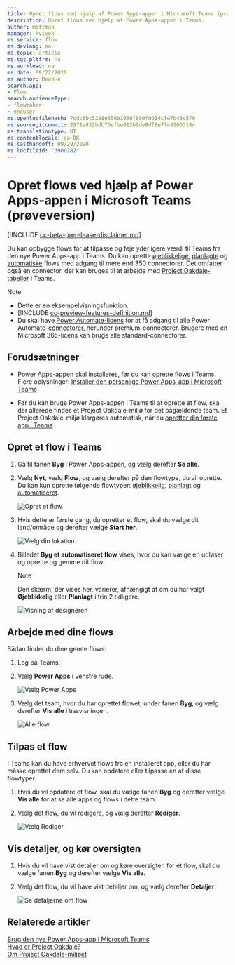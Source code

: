 ```yaml
---
title: Opret flows ved hjælp af Power Apps-appen i Microsoft Teams (prøveversion) | Microsoft Docs
description: Opret flows ved hjælp af Power Apps-appen i Teams.
author: msftman
manager: kvivek
ms.service: flow
ms.devlang: na
ms.topic: article
ms.tgt_pltfrm: na
ms.workload: na
ms.date: 09/22/2020
ms.author: DeonHe
search.app:
- Flow
search.audienceType:
- flowmaker
- enduser
ms.openlocfilehash: 7cdc6bc5298e656b193df890fd014cfe7b43c570
ms.sourcegitcommit: 2971e852bdb76efbe012b9de8df8e7f492063184
ms.translationtype: HT
ms.contentlocale: da-DK
ms.lasthandoff: 09/29/2020
ms.locfileid: "3900282"
---
```

# <a name="create-flows-using-the-power-apps-app-in-microsoft-teams-preview"></a>Opret flows ved hjælp af Power Apps-appen i Microsoft Teams (prøveversion)

[!INCLUDE [cc-beta-prerelease-disclaimer.md](../includes/cc-beta-prerelease-disclaimer.md)]

Du kan opbygge flows for at tilpasse og føje yderligere værdi til Teams fra den nye Power Apps-app i Teams. Du kan oprette [øjeblikkelige](../introduction-to-button-flows.md), [planlagte](../run-scheduled-tasks.md) og [automatiske](../get-started-logic-flow.md) flows med adgang til mere end 350 connectorer. Det omfatter også en connector, der kan bruges til at arbejde med [Project Oakdale-tabeller](/powerapps/teams/overview-data-platform#tables-in-project-oakdale) i Teams.

> [!NOTE]
> - Dette er en eksempelvisningsfunktion.
> - [!INCLUDE [cc-preview-features-definition.md](../includes/cc-preview-features-definition.md)]
> - Du skal have [Power Automate-licens](https://flow.microsoft.com/pricing/) for at få adgang til alle Power Automate-[connectorer](https://docs.microsoft.com/Connectors/connector-reference/), herunder premium-connectorer. Brugere med en Microsoft 365-licens kan bruge alle standard-connectorer.

## <a name="prerequisites"></a>Forudsætninger 

- Power Apps-appen skal installeres, før du kan oprette flows i Teams. Flere oplysninger: [Installer den personlige Power Apps-app i Microsoft Teams](/powerapps/teams/install-personal-app)

- Før du kan bruge Power Apps-appen i Teams til at oprette et flow, skal der allerede findes et Project Oakdale-miljø for det pågældende team. Et Project Oakdale-miljø klargøres automatisk, når du [opretter din første app i Teams](/powerapps/teams/create-first-app).

## <a name="create-a-flow-in-teams"></a>Opret et flow i Teams

1. Gå til fanen **Byg** i Power Apps-appen, og vælg derefter **Se alle**.

1. Vælg **Nyt**, vælg **Flow**, og vælg derefter på den flowtype, du vil oprette. Du kan kun oprette følgende flowtyper: [øjeblikkelig](../introduction-to-button-flows.md), [planlagt](../run-scheduled-tasks.md) og [automatiseret](../get-started-logic-flow.md).
 
   ![Opret et flow](..\media\overview-teams-flows\new-flow.png)

1. Hvis dette er første gang, du opretter et flow, skal du vælge dit land/område og derefter vælge **Start her**.

   ![Vælg din lokation](..\media\overview-teams-flows\select-location.png)

1. Billedet **Byg et automatiseret flow** vises, hvor du kan vælge en udløser og oprette og gemme dit flow.

   >[!NOTE]
   >Den skærm, der vises her, varierer, afhængigt af om du har valgt **Øjeblikkelig** eller **Planlagt** i trin 2 tidligere.

   ![Visning af designeren](..\media\overview-teams-flows\build-automated-flow.png)

## <a name="work-with-your-flows"></a>Arbejde med dine flows

Sådan finder du dine gemte flows:

1. Log på Teams.

1. Vælg **Power Apps** i venstre rude.

   ![Vælg Power Apps](..\media\overview-teams-flows\select-power-apps.png)

1. Vælg det team, hvor du har oprettet flowet, under fanen **Byg**, og vælg derefter **Vis alle** i trævisningen. 

   ![Alle flow](..\media\overview-teams-flows\all-flows.png)

## <a name="customize-a-flow"></a>Tilpas et flow

I Teams kan du have erhvervet flows fra en installeret app, eller du har måske oprettet dem selv. Du kan opdatere eller tilpasse en af disse flowtyper. 

1. Hvis du vil opdatere et flow, skal du vælge fanen **Byg** og derefter vælge **Vis alle** for at se alle apps og flows i dette team.

1. Vælg det flow, du vil redigere, og vælg derefter **Rediger**.  

   ![Vælg Rediger](..\media\overview-teams-flows\customize-flow.png)

## <a name="view-details-and-run-history"></a>Vis detaljer, og kør oversigten

1. Hvis du vil have vist detaljer om og køre oversigten for et flow, skal du vælge fanen **Byg** og derefter vælge **Vis alle**.

1. Vælg det flow, du vil have vist detaljer om, og vælg derefter **Detaljer**.

   ![Se detaljerne om flow](..\media\overview-teams-flows\view-details-history.png)

## <a name="related-articles"></a>Relaterede artikler

[Brug den nye Power Apps-app i Microsoft Teams](/powerapps/teams/create-app-overview)<br/>
[Hvad er Project Oakdale?](/powerapps/teams/overview-data-platform)<br/>
[Om Project Oakdale-miljøet ](/power-platform/admin/about-teams-environment)
